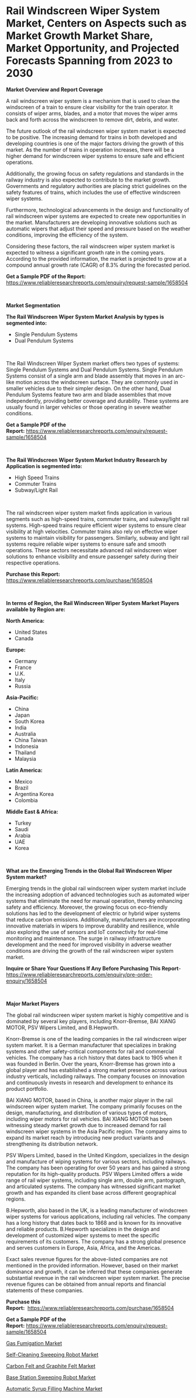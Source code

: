 <p><h1>Rail Windscreen Wiper System Market, Centers on Aspects such as Market Growth Market Share, Market Opportunity, and Projected Forecasts Spanning from 2023 to 2030</h1></p><p><strong>Market Overview and Report Coverage</strong></p>
<p><p>A rail windscreen wiper system is a mechanism that is used to clean the windscreen of a train to ensure clear visibility for the train operator. It consists of wiper arms, blades, and a motor that moves the wiper arms back and forth across the windscreen to remove dirt, debris, and water.</p><p>The future outlook of the rail windscreen wiper system market is expected to be positive. The increasing demand for trains in both developed and developing countries is one of the major factors driving the growth of this market. As the number of trains in operation increases, there will be a higher demand for windscreen wiper systems to ensure safe and efficient operations.</p><p>Additionally, the growing focus on safety regulations and standards in the railway industry is also expected to contribute to the market growth. Governments and regulatory authorities are placing strict guidelines on the safety features of trains, which includes the use of effective windscreen wiper systems.</p><p>Furthermore, technological advancements in the design and functionality of rail windscreen wiper systems are expected to create new opportunities in the market. Manufacturers are developing innovative solutions such as automatic wipers that adjust their speed and pressure based on the weather conditions, improving the efficiency of the system.</p><p>Considering these factors, the rail windscreen wiper system market is expected to witness a significant growth rate in the coming years. According to the provided information, the market is projected to grow at a compound annual growth rate (CAGR) of 8.3% during the forecasted period.</p></p>
<p><strong>Get a Sample PDF of the Report:</strong> <a href="https://www.reliableresearchreports.com/enquiry/request-sample/1658504">https://www.reliableresearchreports.com/enquiry/request-sample/1658504</a></p>
<p>&nbsp;</p>
<p><strong>Market Segmentation</strong></p>
<p><strong>The Rail Windscreen Wiper System Market Analysis by types is segmented into:</strong></p>
<p><ul><li>Single Pendulum Systems</li><li>Dual Pendulum Systems</li></ul></p>
<p>&nbsp;</p>
<p><p>The Rail Windscreen Wiper System market offers two types of systems: Single Pendulum Systems and Dual Pendulum Systems. Single Pendulum Systems consist of a single arm and blade assembly that moves in an arc-like motion across the windscreen surface. They are commonly used in smaller vehicles due to their simpler design. On the other hand, Dual Pendulum Systems feature two arm and blade assemblies that move independently, providing better coverage and durability. These systems are usually found in larger vehicles or those operating in severe weather conditions.</p></p>
<p><strong>Get a Sample PDF of the Report:</strong>&nbsp;<a href="https://www.reliableresearchreports.com/enquiry/request-sample/1658504">https://www.reliableresearchreports.com/enquiry/request-sample/1658504</a></p>
<p>&nbsp;</p>
<p><strong>The Rail Windscreen Wiper System Market Industry Research by Application is segmented into:</strong></p>
<p><ul><li>High Speed Trains</li><li>Commuter Trains</li><li>Subway/Light Rail</li></ul></p>
<p>&nbsp;</p>
<p><p>The rail windscreen wiper system market finds application in various segments such as high-speed trains, commuter trains, and subway/light rail systems. High-speed trains require efficient wiper systems to ensure clear visibility at high velocities. Commuter trains also rely on effective wiper systems to maintain visibility for passengers. Similarly, subway and light rail systems require reliable wiper systems to ensure safe and smooth operations. These sectors necessitate advanced rail windscreen wiper solutions to enhance visibility and ensure passenger safety during their respective operations.</p></p>
<p><strong>Purchase this Report:</strong>&nbsp; <a href="https://www.reliableresearchreports.com/purchase/1658504">https://www.reliableresearchreports.com/purchase/1658504</a></p>
<p>&nbsp;</p>
<p><strong>In terms of Region, the Rail Windscreen Wiper System Market Players available by Region are:</strong></p>
<p>
    <p> <strong> North America: </strong>
        <ul>
            <li>United States</li>
            <li>Canada</li>
        </ul>
        </p> 
    <p> <strong> Europe: </strong>
        <ul>
            <li>Germany</li>
            <li>France</li>
            <li>U.K.</li>
            <li>Italy</li>
            <li>Russia</li>
        </ul>
        </p> 
    <p> <strong> Asia-Pacific: </strong>
        <ul>
            <li>China</li>
            <li>Japan</li>
            <li>South Korea</li>
            <li>India</li>
            <li>Australia</li>
            <li>China Taiwan</li>
            <li>Indonesia</li>
            <li>Thailand</li>
            <li>Malaysia</li>
        </ul>
        </p> 
    <p> <strong> Latin America: </strong>
        <ul>
            <li>Mexico</li>
            <li>Brazil</li>
            <li>Argentina Korea</li>
            <li>Colombia</li>
        </ul>
        </p> 
    <p> <strong> Middle East & Africa: </strong>
        <ul>
            <li>Turkey</li>
            <li>Saudi</li>
            <li>Arabia</li>
            <li>UAE</li>
            <li>Korea</li>
        </ul>
    </p>
    </p>
<p>&nbsp;</p>
<p><strong>What are the Emerging Trends in the Global Rail Windscreen Wiper System market?</strong></p>
<p><p>Emerging trends in the global rail windscreen wiper system market include the increasing adoption of advanced technologies such as automated wiper systems that eliminate the need for manual operation, thereby enhancing safety and efficiency. Moreover, the growing focus on eco-friendly solutions has led to the development of electric or hybrid wiper systems that reduce carbon emissions. Additionally, manufacturers are incorporating innovative materials in wipers to improve durability and resilience, while also exploring the use of sensors and IoT connectivity for real-time monitoring and maintenance. The surge in railway infrastructure development and the need for improved visibility in adverse weather conditions are driving the growth of the rail windscreen wiper system market.</p></p>
<p><strong>Inquire or Share Your Questions If Any Before Purchasing This Report</strong>- <a href="https://www.reliableresearchreports.com/enquiry/pre-order-enquiry/1658504">https://www.reliableresearchreports.com/enquiry/pre-order-enquiry/1658504</a></p>
<p>&nbsp;</p>
<p><strong>Major Market Players</strong></p>
<p><p>The global rail windscreen wiper system market is highly competitive and is dominated by several key players, including Knorr-Bremse, BAI XIANG MOTOR, PSV Wipers Limited, and B.Hepworth. </p><p>Knorr-Bremse is one of the leading companies in the rail windscreen wiper system market. It is a German manufacturer that specializes in braking systems and other safety-critical components for rail and commercial vehicles. The company has a rich history that dates back to 1905 when it was founded in Berlin. Over the years, Knorr-Bremse has grown into a global player and has established a strong market presence across various industry verticals, including railways. The company focuses on innovation and continuously invests in research and development to enhance its product portfolio. </p><p>BAI XIANG MOTOR, based in China, is another major player in the rail windscreen wiper system market. The company primarily focuses on the design, manufacturing, and distribution of various types of motors, including wiper motors for rail vehicles. BAI XIANG MOTOR has been witnessing steady market growth due to increased demand for rail windscreen wiper systems in the Asia Pacific region. The company aims to expand its market reach by introducing new product variants and strengthening its distribution network.</p><p>PSV Wipers Limited, based in the United Kingdom, specializes in the design and manufacture of wiping systems for various sectors, including railways. The company has been operating for over 50 years and has gained a strong reputation for its high-quality products. PSV Wipers Limited offers a wide range of rail wiper systems, including single arm, double arm, pantograph, and articulated systems. The company has witnessed significant market growth and has expanded its client base across different geographical regions.</p><p>B.Hepworth, also based in the UK, is a leading manufacturer of windscreen wiper systems for various applications, including rail vehicles. The company has a long history that dates back to 1868 and is known for its innovative and reliable products. B.Hepworth specializes in the design and development of customized wiper systems to meet the specific requirements of its customers. The company has a strong global presence and serves customers in Europe, Asia, Africa, and the Americas.</p><p>Exact sales revenue figures for the above-listed companies are not mentioned in the provided information. However, based on their market dominance and growth, it can be inferred that these companies generate substantial revenue in the rail windscreen wiper system market. The precise revenue figures can be obtained from annual reports and financial statements of these companies.</p></p>
<p><strong>Purchase this Report:</strong>&nbsp;&nbsp;<a href="https://www.reliableresearchreports.com/purchase/1658504">https://www.reliableresearchreports.com/purchase/1658504</a></p>
<p></p>
<p><strong>Get a Sample PDF of the Report:</strong>&nbsp;<a href="https://www.reliableresearchreports.com/enquiry/request-sample/1658504">https://www.reliableresearchreports.com/enquiry/request-sample/1658504</a></p>
<p><p><a href="https://medium.com/@queenlittle95/gas-fumigation-market-size-growth-forecast-2023-2030-40cd32ac28b8">Gas Fumigation Market</a></p><p><a href="https://github.com/rexevange/Market-Research-Report-List-1/blob/main/self-cleaning-sweeping-robot-market.md">Self-Cleaning Sweeping Robot Market</a></p><p><a href="https://medium.com/@christianhunter987/carbon-felt-and-graphite-felt-market-size-growth-forecast-2023-2030-89cd1cbcce1b">Carbon Felt and Graphite Felt Market</a></p><p><a href="https://github.com/lilstefpacute/Market-Research-Report-List-1/blob/main/base-station-sweeping-robot-market.md">Base Station Sweeping Robot Market</a></p><p><a href="https://www.linkedin.com/pulse/automatic-syrup-filling-machine-market-insights-players-forecast-teg9e/">Automatic Syrup Filling Machine Market</a></p></p>